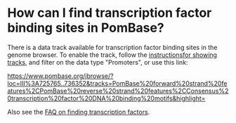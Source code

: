 # How can I find transcription factor binding sites in PomBase?
<!-- pombase_categories: Finding data -->

There is a data track available for transcription factor binding sites
in the genome browser. To enable the track, follow the [instructionsfor showing tracks](/faq/how-can-i-show-or-hide-tracks-genome-browser), 
and filter on the data type "Promoters", or use this link:

https://www.pombase.org/jbrowse/?loc=III%3A725765..736352&tracks=PomBase%20forward%20strand%20features%2CPomBase%20reverse%20strand%20features%2CConsensus%20transcription%20factor%20DNA%20binding%20motifs&highlight=

Also see the [FAQ on finding transcription factors](/faq/how-can-i-find-transcription-factors-and-their-targets-pombase).

